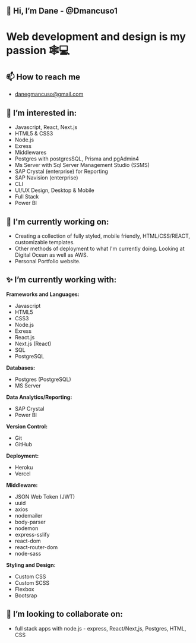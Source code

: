 ## 👋 Hi, I’m Dane - @Dmancuso1

# Web development and design is my passion 🕸💻


## 📫 How to reach me
  - danegmancuso@gmail.com


## 👀 I’m interested in:
  - Javascript, React, Next.js
  - HTML5 & CSS3
  - Node.js 
  - Exress
  - Middlewares
  - Postgres with postgresSQL, Prisma and pgAdmin4 
  - Ms Server with Sql Server Management Studio (SSMS)
  - SAP Crystal (enterprise) for Reporting
  - SAP Navision (enterprise)
  - CLI
  - UI/UX Design, Desktop & Mobile
  - Full Stack
  - Power BI

## 🌱  I'm currently working on:
  - Creating a collection of fully styled, mobile friendly, HTML/CSS/REACT, customizable templates. 
  - Other methods of deployment to what I'm currently doing. Looking at Digital Ocean as well as AWS.
  - Personal Portfolio website.

  
## ✨ I’m currently working with:

<b>Frameworks and Languages:</b>
  - Javascript
  - HTML5
  - CSS3
  - Node.js
  - Exress
  - React.js
  - Next.js (React)
  - SQL
  - PostgreSQL

<b>Databases:</b>
  - Postgres (PostgreSQL)
  - MS Server

<b>Data Analytics/Reporting:</b>
  - SAP Crystal
  - Power BI

<b>Version Control:</b>
  - Git
  - GitHub

<b>Deployment:</b>
  - Heroku
  - Vercel

<b>Middleware:</b>
  - JSON Web Token (JWT)
  - uuid
  - axios
  - nodemailer
  - body-parser
  - nodemon
  - express-sslify
  - react-dom
  - react-router-dom
  - node-sass

<b>Styling and Design:</b>
  - Custom CSS
  - Custom SCSS
  - Flexbox
  - Bootsrap




## 💞️ I’m looking to collaborate on:
  - full stack apps with node.js - express, React/Next,js, Postgres, HTML, CSS
  
  

<!---
Dmancuso1/Dmancuso1 is a ✨ special ✨ repository because its `README.md` (this file) appears on your GitHub profile.
You can click the Preview link to take a look at your changes.
--->
